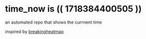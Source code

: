 # time_now is (( 1718384400505 ))

an automated repo that shows the currnent time

inspired by [breakingheatmap](https://github.com/breakingheatmap/breakingheatmap)